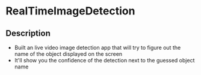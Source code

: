 # RealTimeImageDetection

## Description

- Built an live video image detection app that will try to figure out the name of the object displayed on the screen
- It'll show you the confidence of the detection next to the guessed object name
